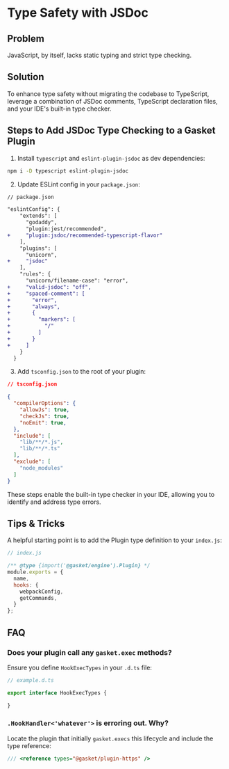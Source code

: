 # Type Safety with JSDoc

## Problem

JavaScript, by itself, lacks static typing and strict type checking.

## Solution

To enhance type safety without migrating the codebase to TypeScript, leverage a
combination of JSDoc comments, TypeScript declaration files, and your IDE's
built-in type checker.

## Steps to Add JSDoc Type Checking to a Gasket Plugin

1. Install `typescript` and `eslint-plugin-jsdoc` as dev dependencies:

```sh
npm i -D typescript eslint-plugin-jsdoc
```

<!-- TODO: Update this section and all of the plugins after the eslint-config-godaddy PR has been merged  -->
2. Update ESLint config in your `package.json`:

```diff
// package.json

"eslintConfig": {
    "extends": [
      "godaddy",
      "plugin:jest/recommended",
+     "plugin:jsdoc/recommended-typescript-flavor"
    ],
    "plugins": [
      "unicorn",
+     "jsdoc"
    ],
    "rules": {
      "unicorn/filename-case": "error",
+     "valid-jsdoc": "off",
+     "spaced-comment": [
+       "error",
+       "always",
+       {
+         "markers": [
+           "/"
+         ]
+       }
+     ]
    }
  }
```

3. Add `tsconfig.json` to the root of your plugin:

```json
// tsconfig.json

{
  "compilerOptions": {
    "allowJs": true,
    "checkJs": true,
    "noEmit": true,
  },
  "include": [
    "lib/**/*.js",
    "lib/**/*.ts"
  ],
  "exclude": [
    "node_modules"
  ]
}
```

These steps enable the built-in type checker in your IDE, allowing you to
identify and address type errors.

## Tips & Tricks

A helpful starting point is to add the Plugin type definition to your
`index.js`:

```js
// index.js

/** @type {import('@gasket/engine').Plugin} */
module.exports = {
  name,
  hooks: {
    webpackConfig,
    getCommands,
  }
};
```

## FAQ

### Does your plugin call any `gasket.exec` methods?

Ensure you define `HookExecTypes` in your `.d.ts` file:

```ts
// example.d.ts

export interface HookExecTypes {

}
```

### `.HookHandler<'whatever'>` is erroring out. Why?

Locate the plugin that initially `gasket.execs` this lifecycle and include the
type reference:

```js
/// <reference types="@gasket/plugin-https" />
```
